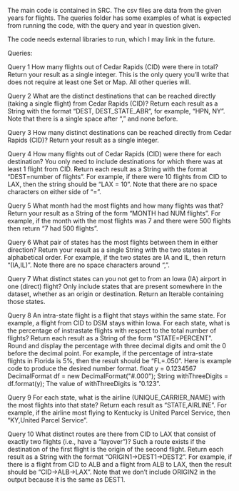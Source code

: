 The main code is contained in SRC.
The csv files are data from the given years for flights.
The queries folder has some examples of what is expected from running the code, with the query and year in question given.

The code needs external libraries to run, which I may link in the future.

Queries:

Query 1
How many flights out of Cedar Rapids (CID) were there in total? Return your result as a single integer.
This is the only query you’ll write that does not require at least one Set or Map. All other queries will.

Query 2
What are the distinct destinations that can be reached directly (taking a single flight) from Cedar
Rapids (CID)? Return each result as a String with the format “DEST, DEST_STATE_ABR”, for
example, “HPN, NY”. Note that there is a single space after “,” and none before.

Query 3
How many distinct destinations can be reached directly from Cedar Rapids (CID)? Return your result
as a single integer.

Query 4
How many flights out of Cedar Rapids (CID) were there for each destination? You only need to include
destinations for which there was at least 1 flight from CID. Return each result as a String with the
format “DEST=number of flights”. For example, if there were 10 flights from CID to LAX, then the string
should be “LAX = 10”. Note that there are no space characters on either side of “=”.

Query 5
What month had the most flights and how many flights was that? Return your result as a String of
the form “MONTH had NUM flights”. For example, if the month with the most flights was 7 and there
were 500 flights then return “7 had 500 flights”.

Query 6
What pair of states has the most flights between them in either direction? Return your result as a
single String with the two states in alphabetical order. For example, if the two states are IA and IL,
then return “(IA,IL)”. Note there are no space characters around “,”.

Query 7
What distinct states can you not get to from an Iowa (IA) airport in one (direct) flight? Only include
states that are present somewhere in the dataset, whether as an origin or destination. Return an
Iterable<String> containing those states.

Query 8
An intra-state flight is a flight that stays within the same state. For example, a flight from CID to DSM
stays within Iowa. For each state, what is the percentage of instrastate flights with respect to the total
number of flights? Return each result as a String of the form “STATE=PERCENT”. Round and display
the percentage with three decimal digits and omit the 0 before the decimal point. For example, if the
percentage of intra-state flights in Florida is 5%, then the result should be “FL=.050”. Here is example
code to produce the desired number format.
float y = 0.1234567
DecimalFormat df = new DecimalFormat("#.000");
String withThreeDigits = df.format(y);
The value of withThreeDigits is ”0.123”.

Query 9
For each state, what is the airline (UNIQUE_CARRIER_NAME) with the most flights into that state?
Return each result as “STATE,AIRLINE”. For example, if the airline most flying to Kentucky is United
Parcel Service, then “KY,United Parcel Service”.

Query 10
What distinct routes are there from CID to LAX that consist of exactly two flights (i.e., have a
“layover”)? Such a route exists if the destination of the first flight is the origin of the second flight.
Return each result as a String with the format “ORIGIN1->DEST1->DEST2”. For example, if there is a
flight from CID to ALB and a flight from ALB to LAX, then the result should be “CID->ALB->LAX”. Note
that we don’t include ORIGIN2 in the output because it is the same as DEST1.
